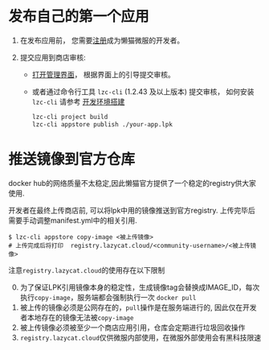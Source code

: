 # 发布自己的第一个应用

1. 在发布应用前， 您需要[注册](https://lazycat.cloud/login?redirect=https://developer.lazycat.cloud/)成为懒猫微服的开发者。

2. 提交应用到商店审核:

    - [打开管理界面](https://developer.lazycat.cloud/manage)， 根据界面上的引导提交审核。

    - 或者通过命令行工具 `lzc-cli` (1.2.43 及以上版本) 提交审核， 如何安装 `lzc-cli` 请参考 [开发环境搭建](https://developer.lazycat.cloud/lzc-cli.html)

        ```bash
        lzc-cli project build
        lzc-cli appstore publish ./your-app.lpk
        ```

# 推送镜像到官方仓库

docker hub的网络质量不太稳定,因此懒猫官方提供了一个稳定的registry供大家使用.

开发者在最终上传商店前, 可以将lpk中用的镜像推送到官方registry. 上传完毕后需要手动调整manifest.yml中的相关引用.
```
$ lzc-cli appstore copy-image <被上传镜像>
# 上传完成后将打印  registry.lazycat.cloud/<community-username>/<被上传镜像>
```

注意`registry.lazycat.cloud`的使用存在以下限制

0. 为了保证LPK引用镜像本身的稳定性，生成镜像tag会替换成IMAGE_ID，每次执行`copy-image`，服务端都会强制执行一次 `docker pull`
1. 被上传的镜像必须是公网存在的，`pull`操作是在服务端进行的, 因此仅在开发者本地存在的镜像无法被`copy-image`
2. 被上传镜像必须被至少一个商店应用引用，仓库会定期进行垃圾回收操作
3. `registry.lazycat.cloud`仅供微服内部使用，在微服外部使用会有黑科技限速
